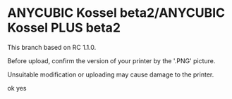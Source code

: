 # ANYCUBIC Kossel beta2/ANYCUBIC Kossel PLUS beta2
This branch based on RC 1.1.0.

Before upload, confirm the version of your printer by the '.PNG' picture.

Unsuitable modification or uploading may cause damage to the printer.

ok
yes
